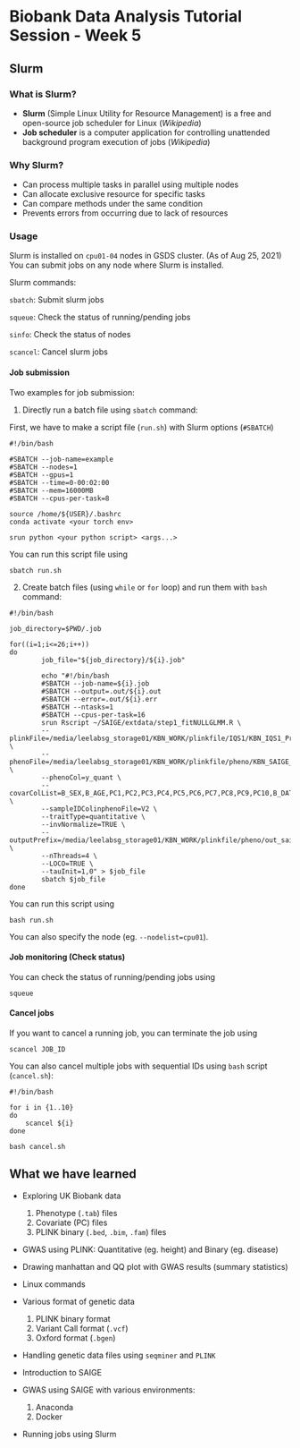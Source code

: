 # Biobank Data Analysis Tutorial Session - Week 5

## Slurm

### What is Slurm?

* **Slurm** (Simple Linux Utility for Resource Management) is a free and open-source job scheduler for Linux (*Wikipedia*)
* **Job scheduler** is a computer application for controlling unattended background program execution of jobs (*Wikipedia*)


### Why Slurm?

* Can process multiple tasks in parallel using multiple nodes
* Can allocate exclusive resource for specific tasks
* Can compare methods under the same condition
* Prevents errors from occurring due to lack of resources

### Usage

Slurm is installed on `cpu01-04` nodes in GSDS cluster. (As of Aug 25, 2021)
You can submit jobs on any node where Slurm is installed.

Slurm commands:

`sbatch`: Submit slurm jobs

`squeue`: Check the status of running/pending jobs

`sinfo`: Check the status of nodes

`scancel`: Cancel slurm jobs

#### Job submission

Two examples for job submission:

1. Directly run a batch file using `sbatch` command:

First, we have to make a script file (`run.sh`) with Slurm options (`#SBATCH`)

```
#!/bin/bash

#SBATCH --job-name=example 
#SBATCH --nodes=1
#SBATCH --gpus=1
#SBATCH --time=0-00:02:00 
#SBATCH --mem=16000MB
#SBATCH --cpus-per-task=8

source /home/${USER}/.bashrc 
conda activate <your torch env>

srun python <your python script> <args...>
```


You can run this script file using
```
sbatch run.sh
```


2. Create batch files (using `while` or `for` loop) and run them with `bash` command:

```
#!/bin/bash

job_directory=$PWD/.job

for((i=1;i<=26;i++))
do
        job_file="${job_directory}/${i}.job"

        echo "#!/bin/bash
        #SBATCH --job-name=${i}.job
        #SBATCH --output=.out/${i}.out
        #SBATCH --error=.out/${i}.err
        #SBATCH --ntasks=1
        #SBATCH --cpus-per-task=16
        srun Rscript ~/SAIGE/extdata/step1_fitNULLGLMM.R \
        --plinkFile=/media/leelabsg_storage01/KBN_WORK/plinkfile/IQS1/KBN_IQS1_Pruned_all \
        --phenoFile=/media/leelabsg_storage01/KBN_WORK/plinkfile/pheno/KBN_SAIGE_${i}_CA2.txt \
        --phenoCol=y_quant \
        --covarColList=B_SEX,B_AGE,PC1,PC2,PC3,PC4,PC5,PC6,PC7,PC8,PC9,PC10,B_DATA_CLASS_A01,B_DATA_CLASS_A02,B_DATA_CLASS_D04,B_DATA_CLASS_D05,B_DATA_CLASS_D06,B_DATA_CLASS_D07,B_DATA_CLASS_D08,B_DATA_CLASS_D09,B_DATA_CLASS_D10,B_DATA_CLASS_D11,B_DATA_CLASS_D12,B_DATA_CLASS_D13,B_DATA_CLASS_D14,B_DATA_CLASS_N01,B_DATA_CLASS_N02,B_DATA_CLASS_N03,B_DATA_CLASS_N04,B_DATA_CLASS_N05,B_DATA_CLASS_N06,B_DATA_CLASS_N08,B_DATA_CLASS_N09,B_DATA_CLASS_N10,B_DATA_CLASS_N11,B_DATA_CLASS_N12,B_DATA_CLASS_N13,B_DATA_CLASS_N14,B_DATA_CLASS_N15,B_DATA_CLASS_N16,B_DATA_CLASS_N17,B_DATA_CLASS_N18 \
        --sampleIDColinphenoFile=V2 \
        --traitType=quantitative \
        --invNormalize=TRUE \
        --outputPrefix=/media/leelabsg_storage01/KBN_WORK/plinkfile/pheno/out_saige/out_saige_${i}_loco \
        --nThreads=4 \
        --LOCO=TRUE \
        --tauInit=1,0" > $job_file
        sbatch $job_file
done
```

You can run this script using
```
bash run.sh
```

You can also specify the node (eg. `--nodelist=cpu01`).

#### Job monitoring (Check status)

You can check the status of running/pending jobs using
```
squeue
```

#### Cancel jobs

If you want to cancel a running job, you can terminate the job using
```
scancel JOB_ID
```

You can also cancel multiple jobs with sequential IDs using `bash` script (`cancel.sh`):
```
#!/bin/bash

for i in {1..10}
do
    scancel ${i}
done
```

```
bash cancel.sh
```


## What we have learned

* Exploring UK Biobank data

    1. Phenotype (`.tab`) files
    2. Covariate (PC) files
    3. PLINK binary (`.bed`, `.bim`, `.fam`) files

* GWAS using PLINK: Quantitative (eg. height) and Binary (eg. disease)
* Drawing manhattan and QQ plot with GWAS results (summary statistics)
* Linux commands
* Various format of genetic data

    1. PLINK binary format
    2. Variant Call format (`.vcf`)
    3. Oxford format (`.bgen`)

* Handling genetic data files using `seqminer` and `PLINK`
* Introduction to SAIGE
* GWAS using SAIGE with various environments:

    1. Anaconda
    2. Docker

* Running jobs using Slurm
